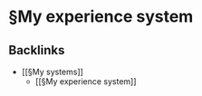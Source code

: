 # §My experience system
## Backlinks
* [[§My systems]]
	* [[§My experience system]]

<!-- #p1 -->

<!-- {BearID:BA6D6F81-344B-455B-A898-EF82B98CEEE1-968-0000056A2F05C7B4} -->
